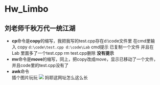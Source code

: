 # Hw_Limbo
## 刘老师千秋万代一统江湖
- **cp**命令是**copy**的缩写，我把我写的test.cpp存在d:\code文件里
在cmd里输入 copy `d:\code\test.cpp d:\code\Lab` cmd提示 已复制一个文件 并且在Lab 里面多了一个test.cpp
rm test.cpp删除 **没有提示**
- **mv**命令是**move**的缩写，同上，把copy改成move，显示已移动了一个文件，并且code里的test.cpp没有了
- **awk**命令  
插个图片玩玩
![](http://image.baidu.com/search/detail?ct=503316480&z=&tn=baiduimagedetail&ipn=d&word=%E9%AB%98%E6%B8%85%E5%8A%A8%E6%BC%AB&step_word=&ie=utf-8&in=&cl=2&lm=-1&st=-1&cs=1285112633,3803974348&os=3392304593,15791926&simid=4102254897,512839601&pn=5&rn=1&di=194279514220&ln=1989&fr=&fmq=1462357247335_R&fm=&ic=0&s=undefined&se=&sme=&tab=0&width=&height=&face=undefined&is=0,0&istype=2&ist=&jit=&bdtype=0&spn=0&pi=0&gsm=0&objurl=http%3A%2F%2Fh.hiphotos.baidu.com%2Fzhidao%2Fwh%253D450%252C600%2Fsign%3D65d49821a70f4bfb8c859650367f54c6%2Fcdbf6c81800a19d85be873bb30fa828ba71e46a1.jpg&rpstart=0&rpnum=0&adpicid=0&ctd=1508399498183^3_890X727%1)
妈耶这网址怎么这么长
